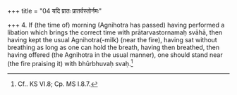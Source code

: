 +++
title = "04 यदि प्रातः प्रातर्वस्तोर्नमः"

+++
4. If (the time of) morning (Agnihotra has passed) having performed a libation which brings the correct time with prātarvastornamaḥ svāhā, then having kept the usual Agnihotra(-milk) (near the fire), having sat without breathing as long as one can hold the breath, having then breathed, then having offered (the Agnihotra in the usual manner), one should stand near (the fire praising it) with bhūrbhuvaḥ svaḥ.[^1]  


[^1]: Cf.. KS VI.8; Cp. MS I.8.7.
